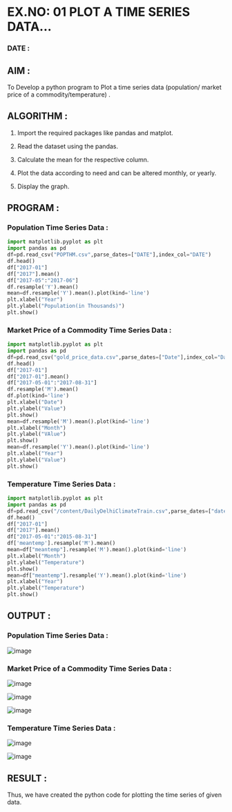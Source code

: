 # EX.NO: 01 PLOT A TIME SERIES DATA...

###  DATE : 

## AIM :

To Develop a python program to Plot a time series data (population/ market price of a commodity/temperature) .

## ALGORITHM :

1. Import the required packages like pandas and matplot.
   
2. Read the dataset using the pandas.
 
3. Calculate the mean for the respective column.
   
4. Plot the data according to need and can be altered monthly, or yearly.
   
5. Display the graph.

## PROGRAM :

### Population Time Series Data :

```python
import matplotlib.pyplot as plt
import pandas as pd
df=pd.read_csv("POPTHM.csv",parse_dates=["DATE"],index_col="DATE")
df.head()
df["2017-01"]
df["2017"].mean()
df["2017-05":"2017-06"]
df.resample('Y').mean()
mean=df.resample('Y').mean().plot(kind='line')
plt.xlabel("Year")
plt.ylabel("Population(in Thousands)")
plt.show()
```

### Market Price of a Commodity Time Series Data :

```python
import matplotlib.pyplot as plt
import pandas as pd
df=pd.read_csv("gold_price_data.csv",parse_dates=["Date"],index_col="Date")
df.head()
df["2017-01"]
df["2017-01"].mean()
df["2017-05-01":"2017-08-31"]
df.resample('M').mean()
df.plot(kind='line')
plt.xlabel("Date")
plt.ylabel("Value")
plt.show()
mean=df.resample('M').mean().plot(kind='line')
plt.xlabel("Month")
plt.ylabel("VAlue")
plt.show()
mean=df.resample('Y').mean().plot(kind='line')
plt.xlabel("Year")
plt.ylabel("Value")
plt.show()

```

### Temperature Time Series Data :

```python
import matplotlib.pyplot as plt
import pandas as pd
df=pd.read_csv("/content/DailyDelhiClimateTrain.csv",parse_dates=["date"],index_col="date")
df.head()
df["2017-01"]
df["2017"].mean()
df["2017-05-01":"2015-08-31"]
df['meantemp'].resample('M').mean()
mean=df["meantemp"].resample('M').mean().plot(kind='line')
plt.xlabel("Month")
plt.ylabel("Temperature")
plt.show()
mean=df["meantemp"].resample('Y').mean().plot(kind='line')
plt.xlabel("Year")
plt.ylabel("Temperature")
plt.show()

```

## OUTPUT :

### Population Time Series Data :

![image](https://github.com/Pavan-Gv/TSA_EXP1/assets/94827772/437a1edc-f19e-4be4-8a1b-046451e19acd)

### Market Price of a Commodity Time Series Data :

![image](https://github.com/Pavan-Gv/TSA_EXP1/assets/94827772/119e0938-8bae-4ea2-8169-39f59e520fd7)

![image](https://github.com/Pavan-Gv/TSA_EXP1/assets/94827772/5f227f16-d1ce-402c-8a19-25e12cce6cd9)

![image](https://github.com/Pavan-Gv/TSA_EXP1/assets/94827772/edf144ee-2eba-4330-9c47-88c59fccbd99)

### Temperature Time Series Data :

![image](https://github.com/Pavan-Gv/TSA_EXP1/assets/94827772/5d810fb8-2d8f-4e0e-a6f8-6cf942027bae)

![image](https://github.com/Pavan-Gv/TSA_EXP1/assets/94827772/9c571964-7b8b-450c-b5ab-be78a71a0b57)

## RESULT :

Thus, we have created the python code for plotting the time series of given data.
